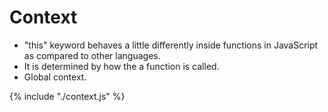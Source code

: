 # Context

* "this" keyword behaves a little differently inside functions in JavaScript as compared to other languages.
* It is determined by how the a function is called.
* Global context.

{% include "./context.js" %}
